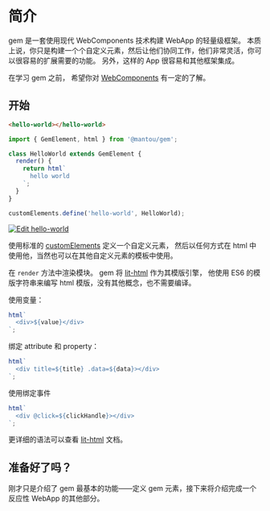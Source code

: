 # 简介

gem 是一套使用现代 WebComponents 技术构建 WebApp 的轻量级框架。
本质上说，你只是构建一个个自定义元素，然后让他们协同工作，他们非常灵活，你可以很容易的扩展需要的功能。
另外，这样的 App 很容易和其他框架集成。

在学习 gem 之前，
希望你对 [WebComponents](https://developer.mozilla.org/en-US/docs/Web/Web_Components) 有一定的了解。

## 开始

```html
<hello-world></hello-world>
```

```js
import { GemElement, html } from '@mantou/gem';

class HelloWorld extends GemElement {
  render() {
    return html`
      hello world
    `;
  }
}

customElements.define('hello-world', HelloWorld);
```

[![Edit hello-world](https://codesandbox.io/static/img/play-codesandbox.svg)](https://codesandbox.io/s/hello-world-llky3?fontsize=14&hidenavigation=1&theme=dark)

使用标准的 [customElements](https://developer.mozilla.org/en-US/docs/Web/API/Window/customElements) 定义一个自定义元素，
然后以任何方式在 html 中使用他，当然也可以在其他自定义元素的模板中使用。

在 `render` 方法中渲染模块。 gem 将 [lit-html](https://github.com/Polymer/lit-html) 作为其模版引擎，
他使用 ES6 的模版字符串来编写 html 模版，没有其他概念，也不需要编译。

使用变量：

```js
html`
  <div>${value}</div>
`;
```

绑定 attribute 和 property：

```js
html`
  <div title=${title} .data=${data}></div>
`;
```

使用绑定事件

```js
html`
  <div @click=${clickHandle}></div>
`;
```

更详细的语法可以查看 [lit-html](https://lit-html.polymer-project.org/guide) 文档。

## 准备好了吗？

刚才只是介绍了 gem 最基本的功能——定义 gem 元素，接下来将介绍完成一个反应性 WebApp 的其他部分。
